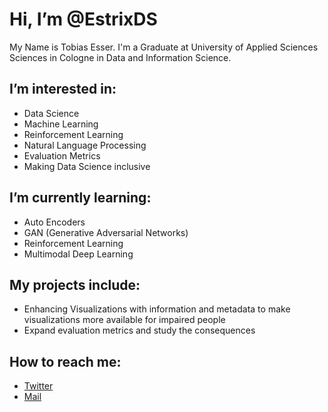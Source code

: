 # Hi, I’m @EstrixDS

My Name is Tobias Esser. I'm a Graduate at University of Applied Sciences Sciences in Cologne in Data and Information Science.

## I’m interested in:

- Data Science
- Machine Learning
- Reinforcement Learning
- Natural Language Processing
- Evaluation Metrics
- Making Data Science inclusive

## I’m currently learning:

- Auto Encoders
- GAN (Generative Adversarial Networks)
- Reinforcement Learning
- Multimodal Deep Learning

## My projects include:

- Enhancing Visualizations with information and metadata to make visualizations more available for impaired people
- Expand evaluation metrics and study the consequences

## How to reach me:

- [Twitter](https://twitter.com/EstrixDS)
- [Mail](mailto:tobias_vincent.esser@smail.th-koeln.de)
